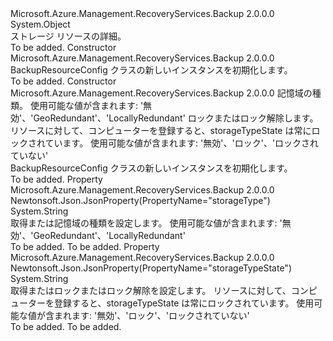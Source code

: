 <Type Name="BackupResourceConfig" FullName="Microsoft.Azure.Management.RecoveryServices.Backup.Models.BackupResourceConfig">
  <TypeSignature Language="C#" Value="public class BackupResourceConfig" />
  <TypeSignature Language="ILAsm" Value=".class public auto ansi beforefieldinit BackupResourceConfig extends System.Object" />
  <TypeSignature Language="DocId" Value="T:Microsoft.Azure.Management.RecoveryServices.Backup.Models.BackupResourceConfig" />
  <TypeSignature Language="VB.NET" Value="Public Class BackupResourceConfig" />
  <TypeSignature Language="F#" Value="type BackupResourceConfig = class" />
  <AssemblyInfo>
    <AssemblyName>Microsoft.Azure.Management.RecoveryServices.Backup</AssemblyName>
    <AssemblyVersion>2.0.0.0</AssemblyVersion>
  </AssemblyInfo>
  <Base>
    <BaseTypeName>System.Object</BaseTypeName>
  </Base>
  <Interfaces />
  <Docs>
    <summary>
            ストレージ リソースの詳細。
            </summary>
    <remarks>To be added.</remarks>
  </Docs>
  <Members>
    <Member MemberName=".ctor">
      <MemberSignature Language="C#" Value="public BackupResourceConfig ();" />
      <MemberSignature Language="ILAsm" Value=".method public hidebysig specialname rtspecialname instance void .ctor() cil managed" />
      <MemberSignature Language="DocId" Value="M:Microsoft.Azure.Management.RecoveryServices.Backup.Models.BackupResourceConfig.#ctor" />
      <MemberSignature Language="VB.NET" Value="Public Sub New ()" />
      <MemberType>Constructor</MemberType>
      <AssemblyInfo>
        <AssemblyName>Microsoft.Azure.Management.RecoveryServices.Backup</AssemblyName>
        <AssemblyVersion>2.0.0.0</AssemblyVersion>
      </AssemblyInfo>
      <Parameters />
      <Docs>
        <summary>
            BackupResourceConfig クラスの新しいインスタンスを初期化します。
            </summary>
        <remarks>To be added.</remarks>
      </Docs>
    </Member>
    <Member MemberName=".ctor">
      <MemberSignature Language="C#" Value="public BackupResourceConfig (string storageType = null, string storageTypeState = null);" />
      <MemberSignature Language="ILAsm" Value=".method public hidebysig specialname rtspecialname instance void .ctor(string storageType, string storageTypeState) cil managed" />
      <MemberSignature Language="DocId" Value="M:Microsoft.Azure.Management.RecoveryServices.Backup.Models.BackupResourceConfig.#ctor(System.String,System.String)" />
      <MemberSignature Language="VB.NET" Value="Public Sub New (Optional storageType As String = null, Optional storageTypeState As String = null)" />
      <MemberSignature Language="F#" Value="new Microsoft.Azure.Management.RecoveryServices.Backup.Models.BackupResourceConfig : string * string -&gt; Microsoft.Azure.Management.RecoveryServices.Backup.Models.BackupResourceConfig" Usage="new Microsoft.Azure.Management.RecoveryServices.Backup.Models.BackupResourceConfig (storageType, storageTypeState)" />
      <MemberType>Constructor</MemberType>
      <AssemblyInfo>
        <AssemblyName>Microsoft.Azure.Management.RecoveryServices.Backup</AssemblyName>
        <AssemblyVersion>2.0.0.0</AssemblyVersion>
      </AssemblyInfo>
      <Parameters>
        <Parameter Name="storageType" Type="System.String" />
        <Parameter Name="storageTypeState" Type="System.String" />
      </Parameters>
      <Docs>
        <param name="storageType">記憶域の種類。 使用可能な値が含まれます: '無効'、'GeoRedundant'、'LocallyRedundant'</param>
        <param name="storageTypeState">ロックまたはロック解除します。 リソースに対して、コンピューターを登録すると、storageTypeState は常にロックされています。 使用可能な値が含まれます: '無効'、'ロック'、'ロックされていない'</param>
        <summary>
            BackupResourceConfig クラスの新しいインスタンスを初期化します。
            </summary>
        <remarks>To be added.</remarks>
      </Docs>
    </Member>
    <Member MemberName="StorageType">
      <MemberSignature Language="C#" Value="public string StorageType { get; set; }" />
      <MemberSignature Language="ILAsm" Value=".property instance string StorageType" />
      <MemberSignature Language="DocId" Value="P:Microsoft.Azure.Management.RecoveryServices.Backup.Models.BackupResourceConfig.StorageType" />
      <MemberSignature Language="VB.NET" Value="Public Property StorageType As String" />
      <MemberSignature Language="F#" Value="member this.StorageType : string with get, set" Usage="Microsoft.Azure.Management.RecoveryServices.Backup.Models.BackupResourceConfig.StorageType" />
      <MemberType>Property</MemberType>
      <AssemblyInfo>
        <AssemblyName>Microsoft.Azure.Management.RecoveryServices.Backup</AssemblyName>
        <AssemblyVersion>2.0.0.0</AssemblyVersion>
      </AssemblyInfo>
      <Attributes>
        <Attribute>
          <AttributeName>Newtonsoft.Json.JsonProperty(PropertyName="storageType")</AttributeName>
        </Attribute>
      </Attributes>
      <ReturnValue>
        <ReturnType>System.String</ReturnType>
      </ReturnValue>
      <Docs>
        <summary>
            取得または記憶域の種類を設定します。 使用可能な値が含まれます: '無効'、'GeoRedundant'、'LocallyRedundant'
            </summary>
        <value>To be added.</value>
        <remarks>To be added.</remarks>
      </Docs>
    </Member>
    <Member MemberName="StorageTypeState">
      <MemberSignature Language="C#" Value="public string StorageTypeState { get; set; }" />
      <MemberSignature Language="ILAsm" Value=".property instance string StorageTypeState" />
      <MemberSignature Language="DocId" Value="P:Microsoft.Azure.Management.RecoveryServices.Backup.Models.BackupResourceConfig.StorageTypeState" />
      <MemberSignature Language="VB.NET" Value="Public Property StorageTypeState As String" />
      <MemberSignature Language="F#" Value="member this.StorageTypeState : string with get, set" Usage="Microsoft.Azure.Management.RecoveryServices.Backup.Models.BackupResourceConfig.StorageTypeState" />
      <MemberType>Property</MemberType>
      <AssemblyInfo>
        <AssemblyName>Microsoft.Azure.Management.RecoveryServices.Backup</AssemblyName>
        <AssemblyVersion>2.0.0.0</AssemblyVersion>
      </AssemblyInfo>
      <Attributes>
        <Attribute>
          <AttributeName>Newtonsoft.Json.JsonProperty(PropertyName="storageTypeState")</AttributeName>
        </Attribute>
      </Attributes>
      <ReturnValue>
        <ReturnType>System.String</ReturnType>
      </ReturnValue>
      <Docs>
        <summary>
            取得またはロックまたはロック解除を設定します。 リソースに対して、コンピューターを登録すると、storageTypeState は常にロックされています。 使用可能な値が含まれます: '無効'、'ロック'、'ロックされていない'
            </summary>
        <value>To be added.</value>
        <remarks>To be added.</remarks>
      </Docs>
    </Member>
  </Members>
</Type>